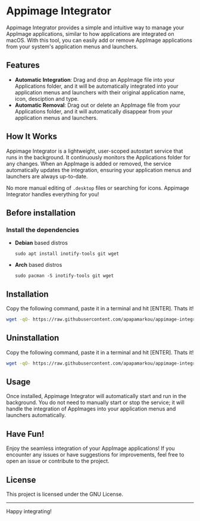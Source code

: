 # Appimage Integrator

Appimage Integrator provides a simple and intuitive way to manage your AppImage applications, similar to how applications are integrated on macOS. With this tool, you can easily add or remove AppImage applications from your system's application menus and launchers.

## Features

- **Automatic Integration**: Drag and drop an AppImage file into your Applications folder, and it will be automatically integrated into your application menus and launchers with their original application name, icon, desciption and type.
- **Automatic Removal**: Drag out or delete an AppImage file from your Applications folder, and it will automatically disappear from your application menus and launchers.

## How It Works

Appimage Integrator is a lightweight, user-scoped autostart service that runs in the background. It continuously monitors the Applications folder for any changes. When an AppImage is added or removed, the service automatically updates the integration, ensuring your application menus and launchers are always up-to-date.

No more manual editing of `.desktop` files or searching for icons. Appimage Integrator handles everything for you!

## Before installation

### Install the dependencies

   - **Debian** based distros
     ```
     sudo apt install inotify-tools git wget
     ```
     
   - **Arch** based distros
     ```
     sudo pacman -S inotify-tools git wget
     ```
     
## Installation
   Copy the following command, paste it in a terminal and hit [ENTER]. Thats it!

   ```bash
   wget -qO- https://raw.githubusercontent.com/apapamarkou/appimage-integrator/main/appimage-integrator-install | bash
   ```

## Uninstallation
   Copy the following command, paste it in a terminal and hit [ENTER]. Thats it!
   ```bash
   wget -qO- https://raw.githubusercontent.com/apapamarkou/appimage-integrator/main/appimage-integrator-uninstall | bash
   ```

## Usage

Once installed, Appimage Integrator will automatically start and run in the background. You do not need to manually start or stop the service; it will handle the integration of AppImages into your application menus and launchers automatically.

## Have Fun!

Enjoy the seamless integration of your AppImage applications! If you encounter any issues or have suggestions for improvements, feel free to open an issue or contribute to the project.

## License

This project is licensed under the GNU License.

---

Happy integrating!
```
